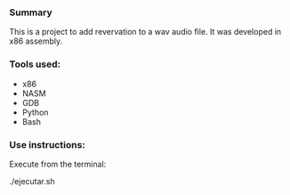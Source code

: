 ### Summary

This is a project to add revervation to a wav audio file. It was developed in x86 assembly.

### Tools used:

* x86
* NASM 
* GDB
* Python
* Bash

### Use instructions:

Execute from the terminal:

./ejecutar.sh

